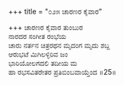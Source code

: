 +++
title = "೦೨೫ ಚಾರಣರ ಕೈವಾರ"

+++
ಚಾರಣರ ಕೈವಾರ ತುಂಬುರ  
ನಾರದರ ಸಂಗೀತ ರಂಭೆಯ  
ಚಾರು ನರ್ತನ ಚಿತ್ರರಥನ ಮೃದಂಗ ಮೃದು ಶಬ್ದ   
ಆರುಭಟೆ ಮಿಗಿಲಳ್ಳಿರಿವ ಜಂ  
ಭಾರಿಯೋಲಗದಲಿ ತದೀಯ ಮ  
ಹಾ ರಭಸವಿತರೇತರ ಪ್ರತಿಬಿಂಬವಾಯ್ತೆಂದ     ॥25॥